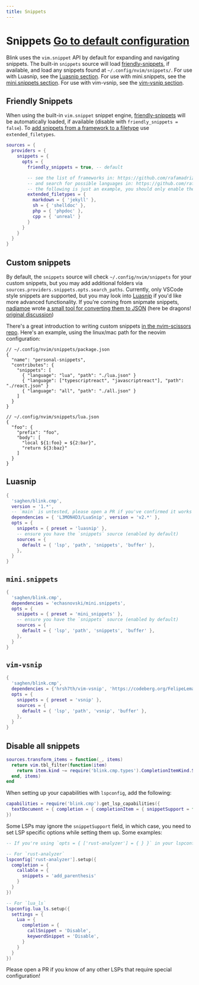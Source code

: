 ```yaml
---
title: Snippets
---
```

# Snippets<!-- panvimdoc-ignore-start --> <Badge type="info"><a href="./reference#snippets">Go to default configuration</a></Badge><!-- panvimdoc-ignore-end -->

Blink uses the `vim.snippet` API by default for expanding and navigating snippets. The built-in `snippets` source will load [friendly-snippets](https://github.com/rafamadriz/friendly-snippets), if available, and load any snippets found at `~/.config/nvim/snippets/`. For use with Luasnip, see the [Luasnip section](#luasnip). For use with mini.snippets, see the [mini.snippets section](#mini-snippets). For use with vim-vsnip, see the [vim-vsnip section](#vim-vsnip).

## Friendly Snippets

When using the built-in `vim.snippet` snippet engine, [friendly-snippets](https://github.com/rafamadriz/friendly-snippets) will be automatically loaded, if available (disable with `friendly_snippets = false`). To [add snippets from a framework to a filetype](https://github.com/rafamadriz/friendly-snippets?tab=readme-ov-file#add-snippets-from-a-framework-to-a-filetype) use `extended_filetypes`.

```lua
sources = {
  providers = {
    snippets = {
      opts = {
        friendly_snippets = true, -- default

        -- see the list of frameworks in: https://github.com/rafamadriz/friendly-snippets/tree/main/snippets/frameworks
        -- and search for possible languages in: https://github.com/rafamadriz/friendly-snippets/blob/main/package.json
        -- the following is just an example, you should only enable the frameworks that you use
        extended_filetypes = {
          markdown = { 'jekyll' },
          sh = { 'shelldoc' },
          php = { 'phpdoc' },
          cpp = { 'unreal' }
        }
      }
    }
  }
}
```

## Custom snippets

By default, the `snippets` source will check `~/.config/nvim/snippets` for your custom snippets, but you may add additional folders via `sources.providers.snippets.opts.search_paths`. Currently, only VSCode style snippets are supported, but you may look into [Luasnip](https://github.com/L3MON4D3/LuaSnip) if you'd like more advanced functionality. If you're coming from snipmate snippets, [nadiamoe](https://github.com/nadiamoe) wrote [a small tool for converting them to JSON](https://github.com/nadiamoe/snipmate-to-json) (here be dragons! [original discussion](https://github.com/Saghen/blink.cmp/discussions/654#discussioncomment-12083447))

There's a great introduction to writing custom snippets [in the nvim-scissors repo](https://github.com/chrisgrieser/nvim-scissors?tab=readme-ov-file#cookbook--faq). Here's an example, using the linux/mac path for the neovim configuration:

```jsonc
// ~/.config/nvim/snippets/package.json
{
  "name": "personal-snippets",
  "contributes": {
    "snippets": [
      { "language": "lua", "path": "./lua.json" }
      { "language": ["typescriptreact", "javascriptreact"], "path": "./react.json" }
      { "language": "all", "path": "./all.json" }
    ]
  }
}
```

```jsonc
// ~/.config/nvim/snippets/lua.json
{
  "foo": {
    "prefix": "foo",
    "body": [
      "local ${1:foo} = ${2:bar}",
      "return ${3:baz}"
    ]
  }
}
```

## Luasnip

```lua
{
  'saghen/blink.cmp',
  version = '1.*',
  -- `main` is untested, please open a PR if you've confirmed it works as expected
  dependencies = { 'L3MON4D3/LuaSnip', version = 'v2.*' },
  opts = {
    snippets = { preset = 'luasnip' },
    -- ensure you have the `snippets` source (enabled by default)
    sources = {
      default = { 'lsp', 'path', 'snippets', 'buffer' },
    },
  }
}
```

## `mini.snippets`

```lua
{
  'saghen/blink.cmp',
  dependencies = 'echasnovski/mini.snippets',
  opts = {
    snippets = { preset = 'mini_snippets' },
    -- ensure you have the `snippets` source (enabled by default)
    sources = {
      default = { 'lsp', 'path', 'snippets', 'buffer' },
    },
  }
}
```

## `vim-vsnip`

```lua
{
  'saghen/blink.cmp',
  dependencies = {'hrsh7th/vim-vsnip', 'https://codeberg.org/FelipeLema/bink-cmp-vsnip.git'},
  opts = {
    snippets = { preset = 'vsnip' },
    sources = {
      default = { 'lsp', 'path', 'vsnip', 'buffer' },
    },
  }
}
```

## Disable all snippets

```lua
sources.transform_items = function(_, items)
  return vim.tbl_filter(function(item)
    return item.kind ~= require('blink.cmp.types').CompletionItemKind.Snippet
  end, items)
end
```

When setting up your capabilities with `lspconfig`, add the following:

```lua
capabilities = require('blink.cmp').get_lsp_capabilities({
  textDocument = { completion = { completionItem = { snippetSupport = false } } },
})
```

Some LSPs may ignore the `snippetSupport` field, in which case, you need to set LSP specific options while setting them up. Some examples:

```lua
-- If you're using `opts = { ['rust-analyzer'] = { } }` in your lspconfig configuration, simply put these options in there instead

-- For `rust-analyzer`
lspconfig['rust-analyzer'].setup({
  completion = {
    callable = {
      snippets = 'add_parenthesis'
    }
  }
})

-- For `lua_ls`
lspconfig.lua_ls.setup({
  settings = {
    Lua = {
      completion = {
        callSnippet = 'Disable',
        keywordSnippet = 'Disable',
      }
    }
  }
})
```

Please open a PR if you know of any other LSPs that require special configuration!
